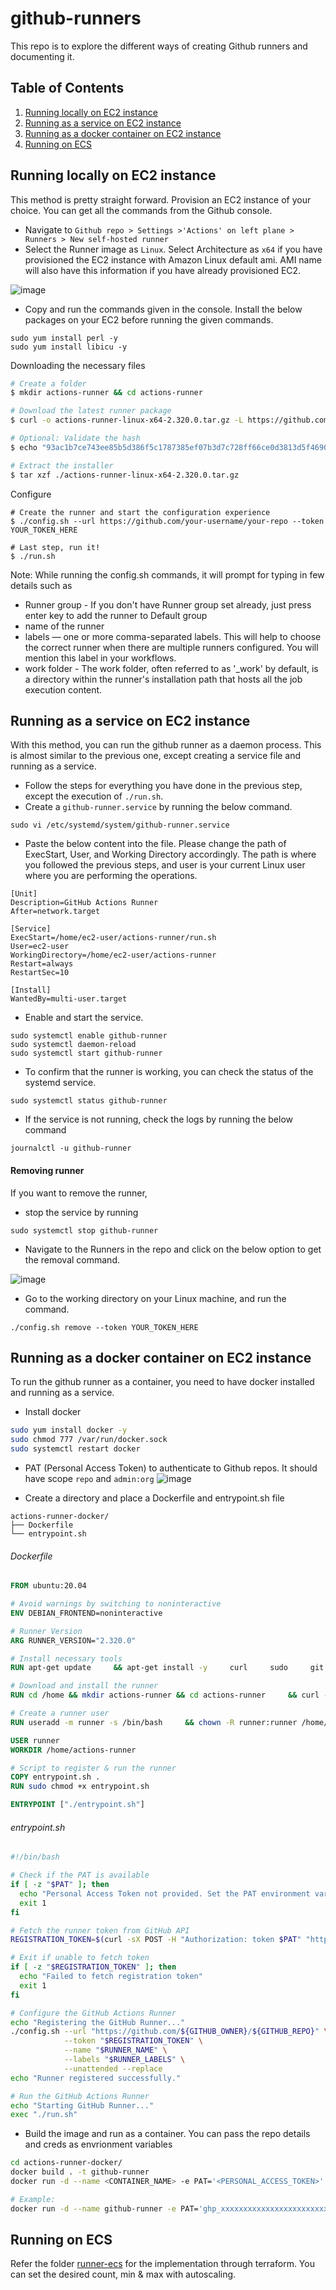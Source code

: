 # github-runners

This repo is to explore the different ways of creating Github runners and documenting it. 

## Table of Contents
1. [Running locally on EC2 instance](#Running-locally-on-EC2-instance)
2. [Running as a service on EC2 instance](#Running-as-a-service-on-EC2-instance)
3. [Running as a docker container on EC2 instance](#Running-as-a-docker-container-on-EC2-instance)
4. [Running on ECS](Running-on-ECS)

## Running locally on EC2 instance
This method is pretty straight forward. Provision an EC2 instance of your choice. You can get all the commands from the Github console.
- Navigate to `Github repo > Settings >'Actions' on left plane > Runners > New self-hosted runner`
- Select the Runner image as `Linux`. Select Architecture as `x64` if you have provisioned the EC2 instance with Amazon Linux default ami. AMI name will also have this information if you have already provisioned EC2.
  
![image](https://github.com/user-attachments/assets/06d9698b-b93d-4425-8503-6ca21e7ab0a3)
- Copy and run the commands given in the console.
Install the below packages on your EC2 before running the given commands.
```
sudo yum install perl -y
sudo yum install libicu -y
```

Downloading the necessary files
```sh
# Create a folder
$ mkdir actions-runner && cd actions-runner

# Download the latest runner package
$ curl -o actions-runner-linux-x64-2.320.0.tar.gz -L https://github.com/actions/runner/releases/download/v2.320.0/actions-runner-linux-x64-2.320.0.tar.gz

# Optional: Validate the hash
$ echo "93ac1b7ce743ee85b5d386f5c1787385ef07b3d7c728ff66ce0d3813d5f46900  actions-runner-linux-x64-2.320.0.tar.gz" | shasum -a 256 -c

# Extract the installer
$ tar xzf ./actions-runner-linux-x64-2.320.0.tar.gz
```
Configure
```
# Create the runner and start the configuration experience
$ ./config.sh --url https://github.com/your-username/your-repo --token YOUR_TOKEN_HERE

# Last step, run it!
$ ./run.sh
```
Note: While running the config.sh commands, it will prompt for typing in few details such as 
- Runner group - If you don't have Runner group set already, just press enter key to add the runner to Default group
- name of the runner
- labels — one or more comma-separated labels. This will help to choose the correct runner when there are multiple runners configured. You will mention this label in your workflows.
- work folder - The work folder, often referred to as '_work' by default, is a directory within the runner's installation path that hosts all the job execution content. 



##  Running as a service on EC2 instance
With this method, you can run the github runner as a daemon process. This is almost similar to the previous one, except creating a service file and running as a service. 
- Follow the steps for everything you have done in the previous step, except the execution of `./run.sh`.
- Create a `github-runner.service` by running the below command.
```
sudo vi /etc/systemd/system/github-runner.service
```
- Paste the below content into the file. Please change the path of ExecStart, User, and Working Directory accordingly. The path is where you followed the previous steps, and user is your current Linux user where you are performing the operations.
```
[Unit]
Description=GitHub Actions Runner
After=network.target

[Service]
ExecStart=/home/ec2-user/actions-runner/run.sh
User=ec2-user
WorkingDirectory=/home/ec2-user/actions-runner
Restart=always
RestartSec=10

[Install]
WantedBy=multi-user.target
```
- Enable and start the service.
```
sudo systemctl enable github-runner
sudo systemctl daemon-reload
sudo systemctl start github-runner
```
- To confirm that the runner is working, you can check the status of the systemd service.
```
sudo systemctl status github-runner
```
- If the service is not running, check the logs by running the below command
```
journalctl -u github-runner
```

#### Removing runner
If you want to remove the runner, 
- stop the service by running
  
```
sudo systemctl stop github-runner
```
- Navigate to the Runners in the repo and click on the below option to get the removal command.
  
![image](https://github.com/user-attachments/assets/ef5dfd15-c4b7-4fc0-b094-61866cf22fa7)

- Go to the working directory on your Linux machine, and run the command.
```
./config.sh remove --token YOUR_TOKEN_HERE
```

##  Running as a docker container on EC2 instance
To run the github runner as a container, you need to have docker installed and running as a service. 

- Install docker
```sh
sudo yum install docker -y
sudo chmod 777 /var/run/docker.sock
sudo systemctl restart docker
```
- PAT (Personal Access Token) to authenticate to Github repos. It should have scope `repo` and `admin:org`
  ![image](https://github.com/user-attachments/assets/501c6bb1-3581-4162-9e11-a656b42febbc)

  
- Create a directory and place a Dockerfile and entrypoint.sh file
```
actions-runner-docker/
├── Dockerfile
└── entrypoint.sh
```
###### Dockerfile
```dockerfile
FROM ubuntu:20.04

# Avoid warnings by switching to noninteractive
ENV DEBIAN_FRONTEND=noninteractive

# Runner Version
ARG RUNNER_VERSION="2.320.0"

# Install necessary tools
RUN apt-get update     && apt-get install -y     curl     sudo     git     jq     build-essential     && rm -rf /var/lib/apt/lists/*

# Download and install the runner
RUN cd /home && mkdir actions-runner && cd actions-runner     && curl -O -L https://github.com/actions/runner/releases/download/v${RUNNER_VERSION}/actions-runner-linux-x64-${RUNNER_VERSION}.tar.gz     && tar xzf ./actions-runner-linux-x64-${RUNNER_VERSION}.tar.gz     && rm -f ./actions-runner-linux-x64-${RUNNER_VERSION}.tar.gz     && ./bin/installdependencies.sh

# Create a runner user
RUN useradd -m runner -s /bin/bash     && chown -R runner:runner /home/actions-runner     && echo "runner ALL=(ALL) NOPASSWD: ALL" >> /etc/sudoers

USER runner
WORKDIR /home/actions-runner

# Script to register & run the runner
COPY entrypoint.sh .
RUN sudo chmod +x entrypoint.sh

ENTRYPOINT ["./entrypoint.sh"]
```
###### entrypoint.sh
```sh
#!/bin/bash

# Check if the PAT is available
if [ -z "$PAT" ]; then
  echo "Personal Access Token not provided. Set the PAT environment variable."
  exit 1
fi

# Fetch the runner token from GitHub API
REGISTRATION_TOKEN=$(curl -sX POST -H "Authorization: token $PAT" "https://api.github.com/repos/${GITHUB_OWNER}/${GITHUB_REPO}/actions/runners/registration-token" | jq -r '.token')

# Exit if unable to fetch token
if [ -z "$REGISTRATION_TOKEN" ]; then
  echo "Failed to fetch registration token"
  exit 1
fi

# Configure the GitHub Actions Runner
echo "Registering the GitHub Runner..."
./config.sh --url "https://github.com/${GITHUB_OWNER}/${GITHUB_REPO}" \
            --token "$REGISTRATION_TOKEN" \
            --name "$RUNNER_NAME" \
            --labels "$RUNNER_LABELS" \
            --unattended --replace
echo "Runner registered successfully."

# Run the GitHub Actions Runner
echo "Starting GitHub Runner..."
exec "./run.sh"
```
- Build the image and run as a container. You can pass the repo details and creds as envrionment variables
```sh
cd actions-runner-docker/
docker build . -t github-runner
docker run -d --name <CONTAINER_NAME> -e PAT='<PERSONAL_ACCESS_TOKEN>' -e GITHUB_OWNER='<GITHUB_OWNER>' -e GITHUB_REPO='<GITHUB_REPO>' -e RUNNER_NAME='<RUNNER_NAME>' -e RUNNER_LABELS="<LABELS FOR RUNNER-COMMA SEPARATED>" <IMAGE_NAME>

# Example: 
docker run -d --name github-runner -e PAT='ghp_xxxxxxxxxxxxxxxxxxxxxxxxxxxxxxxxxxxx' -e GITHUB_OWNER='karthikrajkkr' -e GITHUB_REPO='flaskapp-on-aws' -e RUNNER_NAME='flaskapp-runner' -e RUNNER_LABELS="dev,flask-app,cicd" github-runner
```

##  Running on ECS
Refer the folder [runner-ecs](https://github.com/karthikrajkkr/github-runners/tree/main/runner-ecs) for the implementation through terraform. You can set the desired count, min & max with autoscaling.
